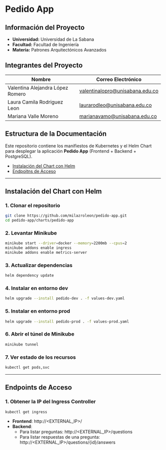 # Pedido App 

## Información del Proyecto
- **Universidad:** Universidad de La Sabana  
- **Facultad:** Facultad de Ingeniería  
- **Materia:** Patrones Arquitectónicos Avanzados 

## Integrantes del Proyecto
| Nombre | Correo Electrónico |
|--------|-------------------|
| Valentina Alejandra López Romero | valentinalopro@unisabana.edu.co |
| Laura Camila Rodriguez Leon | laurarodleo@unisabana.edu.co |
| Mariana Valle Moreno | marianavamo@unisabana.edu.co |

## Estructura de la Documentación
Este repositorio contiene los manifiestos de Kubernetes y el Helm Chart para desplegar la aplicación **Pedido App** (Frontend + Backend + PostgreSQL).

- [Instalación del Chart con Helm](instalación-del-chart-con-helm)
- [Endpoitns de Acceso](endpoints-de-acceso)

---

## Instalación del Chart con Helm
### 1. Clonar el repositorio
```bash
git clone https://github.com/milazroleon/pedido-app.git
cd pedido-app/charts/pedido-app
```
### 2. Levantar Minikube
```bash
minikube start --driver=docker --memory=2200mb --cpus=2
minikube addons enable ingress
minikube addons enable metrics-server
```
### 3. Actualizar dependencias
```bash
helm dependency update
```
### 4. Instalar en entorno dev
```bash
helm upgrade --install pedido-dev . -f values-dev.yaml
```
### 5. Instalar en entorno prod
```bash
helm upgrade --install pedido-prod . -f values-prod.yaml
``` 
### 6. Abrir el túnel de Minikube
```bash
minikube tunnel
```
### 7. Ver estado de los recursos
```bash
kubectl get pods,svc
```
---

## Endpoints de Acceso
### 1. Obtener la IP del Ingress Controller
```bash
kubectl get ingress
```
- **Frontend**: http://<EXTERNAL_IP>/
- **Backend**:
  - Para listar preguntas: http://<EXTERNAL_IP>/questions
  - Para listar respuestas de una pregunta: http://<EXTERNAL_IP>/questions/{id}/answers




